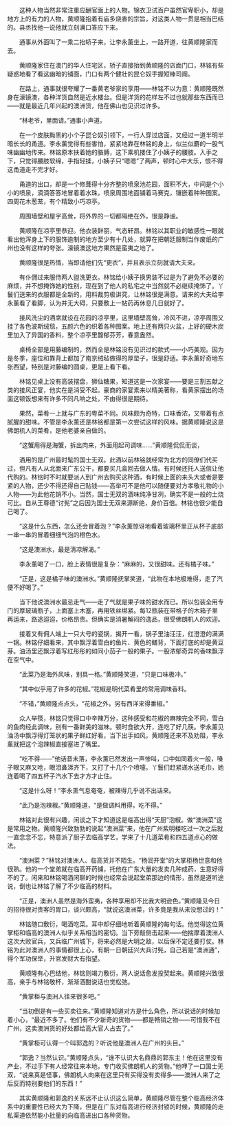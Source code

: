 　　这种人物当然非常注重应酬官面上的人物。锦衣卫试百户虽然官卑职小，却是地方上的有力的人物，黄顺隆抱着有庙多烧香的宗旨，对这类人物一贯是相当巴结的。县丞找他一说他就立刻满口答应下来。

　　通事从外面叫了一乘二抬轿子来，让李永薰坐上，一路开道，往黄顺隆家而去。

　　黄顺隆家住在澳门的华人住宅区，轿子直接抬到黄顺隆的店面门口，林铭有些疑惑地看了看这幽暗的铺面，门口有两个健壮的昆仑奴手握短棒司阍。

　　在路上，通事就很夸耀了一番黄老爷家的享用——林铭不以为意：黄顺隆既然身在濠镜澳，各种洋货自然是近水楼台。但是洋货的花样左不过也就那些东西而已——就是最近几年兴起的澳洲货，他在佛山也见识过许多。

　　“林老爷，里面请。”通事小声道。

　　在一个皮肤黝黑的小个子昆仑奴引领下，一行人穿过店面，又经过一道半明半暗长长的甬道。李永薰觉得有些害怕，紧紧地靠在林铭的身上，似兰似麝的一股气味幽幽地传来。林铭原本扶着她的胳膊，这下乘机搂住了小姨子的腰肢。入手之下，只觉得腰肢软绵，手指轻揉，小姨子只“嗯嗯”了两声，顿时心中大乐，恨不得这甬道走不完才好。

　　甬道的出口，却是一个修葺得十分齐整的喷泉池花园，面积不大，中间是个小小的喷泉，滴滴答答地冒着着水珠，喷泉周围地面铺着马赛克，镶嵌着种种图案。四周花木葱茏，有个精致小巧凉亭。

　　周围墙壁和屋宇高耸，将外界的一切都隔绝在外，很是静谧。

　　黄顺隆在凉亭里恭迎。他衣装鲜丽，气态轩昂。林铭以其职业的敏感性一眼就看出他浑身上下的服饰逾制的地方至少有十几处，就算在把朝廷服制当作废纸的广州也没有这样的夸张。濠镜澳这地方果然是蛮夷之地了。

　　黄顺隆很是热情，当即请他们先“更衣”，并且表示立刻就请大夫来。

　　有仆佣过来服侍两人盥洗更衣。林铭给小姨子换男装不过是为了避免不必要的麻烦，并不想掩饰她的性别，现在到了他人的私宅之中当然就不必继续掩饰了。丫鬟们送来的衣服都是全新的，用料裁剪极讲究，让林铭很是满意。请来的大夫给李永薰看了看脚，认为并无大碍，只要敷上一帖药再休息几日就好了。

　　接风洗尘的酒席就设在花园的凉亭里，这里墙壁高耸，冷风不进，凉亭周围又挂了各色波斯绒毯，五颜六色的织着各种图案。地上还有两只火盆，上好的硬木炭里加入了异国的香料，整个凉亭里馥郁芬芳，春意盎然。

　　桌椅全部是用藤编制的，然而全是林铭没有见识过的款式——小巧美观。因为是冬季，座位和靠背上都加了南京绒毡做得的厚垫子，很是舒适。李永薰好奇地东张西望，特别是对藤编的圆桌，更是上看下看。

　　林铭见桌上没有高装摆盘，狮仙糖果，知道这是一次家宴——要是三割五献之类的接风正宴，他实在是消受不起。豪商的家宴素来以精美著称，看黄家摆出的场面这顿饭想来有许多不同凡响之处，不由得很是期待。

　　果然，菜肴一上就与广东的粤菜不同。风味颇为奇特，口味香浓，又带着有点腻腥的甜味。不管是李永薰还是林铭都是第一次尝试这样的风味。据黄顺隆说这是佛朗机人的菜肴，是他老婆亲自做的。

　　“这蟹用得是海蟹，拆出肉来，外面用起司调味……”黄顺隆侃侃而谈，

　　酒用的是广州最时髦的国士无双。此酒以前林铭就经常为北方的同僚们代买过，但凡有人从北面来广东公干，都要买几盒回去做人情。有时候还托人送信让他代购的。林铭时不时就要派人到广州去购买这种酒，有时候上面的来头大或者是要紧的人物，还少不得还得自己贴钱——高举可不是他可以随便要对方孝敬礼物的小人物——为此他花销不小。当然，国士无双的酒味纯净甘冽，确实不是一般的土烧可比。自从王尊德“讨髡”之后因为国士无双来源断绝，身价百倍。林铭也很少能自己喝了。

　　“这是什么东西，怎么还会冒着泡？”李永薰惊讶地看着玻璃杯里正从杯子底部一串一串的冒着细细气泡的橙色水。

　　“这是澳洲水，最是清凉解渴。”

　　李永薰喝了一口，脸上表情很是复杂：“麻麻的，又很甜味。还有橘子味。”

　　“正是，这是橘子味的澳洲水。”黄顺隆抚掌笑道，“此物在本地极难得，走了汽便不好喝了。”

　　当下他说澳洲水最忌走气——走了气就是果子味的甜水而已。所以包装全用专门的厚玻璃瓶子，上面塞上木塞，再用铁丝绑紧。每12瓶装在带格子的木箱子里再运来，路途迢迢，价格昂贵。但确实是消暑解闷的逸品，很受佛朗机人的欢迎。

　　接着又有佣人端上一只大号的瓷锅，揭开一看，锅子里油汪汪，红澄澄的满满一锅。林铭仔细看来，其中飘浮着雪白的鱼片、黄色的鳝背，下面打底的却是黄豆芽。油汤里还飘浮着写红彤彤的如同小茄子一般的果子。一股浓郁奇异的香味飘浮在空气中。

　　“此菜乃是海外风味，别具一格。”黄顺隆笑道，“只是口味极冲。”

　　“其中似乎用了许多的花椒。”花椒是明代菜肴里的常用调味香料。

　　“不错，”黄顺隆点点头，“花椒之外，另有西洋来得番椒。”

　　众人举筷，林铭只觉得口中辛辣万分，这种感受和花椒的麻辣完全不同，雪白的鱼肉经此调味，别有一番鲜美的滋味。顿时食欲大开，连吃了好几筷。李永薰见油汤中飘浮得灯笼状的果子鲜红好看，当下出手如风，黄顺隆还来不及劝阻，李永薰就把这个泡辣椒直接塞进了嘴里。

　　“吃不得——”他话音未落，李永薰已然发出一声惨叫，口中如同着火一般，嗓子眼又麻又呛，眼泪鼻涕齐下，又打了十几个个喷嚏。丫鬟们赶紧递水送毛巾，她连着喝了四五杯子汽水下去才方才止住。

　　“这是什么呀！”李永熏气息奄奄，被辣得几乎说不出话来。

　　“此乃是泡辣椒。”黄顺隆道，“是做调料用得，吃不得。”

　　林铭对此很有兴趣，闲谈之下才知道这是临高出得“天厨”泡椒。做“澳洲菜”这是常用之物。黄顺隆兴致勃勃的说起“澳洲菜”来，他在广州紫明楼吃过一次之后就一直念念不忘，特意派了厨子去临高学艺，学来了十几道菜肴和四五道点心的做法。

　　“澳洲菜？”林铭对澳洲人、临高货并不陌生。“杨润开堂”的大掌柜杨世意和他很熟。他的一个堂弟就在临高开药铺，托他在广东大量的发卖几种成药，生意好得不的了。闲来和林铭喝酒闲聊的时候也经常会说起堂弟那边的情形，虽然是道听途说，倒也让林铭了解了不少临高的材料。

　　“正是，澳洲人虽然是海外蛮夷，各种享用却不比我大明逊色。”黄顺隆见今日的招待很对贵客的胃口，谈兴颇高，“就说这澳洲菜，许多竟是我从来没想过的！”

　　林铭随口敷衍，喝酒吃菜。耳中却仔细地听着黄顺隆的每句话。他觉得这位黄掌柜和临高的澳洲人似乎关系相当的密切。当下旁敲侧击起来——他揣摩着澳洲人这次大败官兵，又兵临广州城下，将来必然是大明之敌，以后保不定还要打仗。林铭为此对澳洲人的事情都很上心，有朝一日朝廷兴大兵讨髡，自己若是“澳洲通”，得个军功保举，升官发财大有指望。

　　黄顺隆有心巴结他，林铭则竭力敷衍，两人说话愈发投契起来。黄顺隆兴致很高，亲手与林铭敬杯，渐渐酒酣说话也觉松弛。

　　“黄掌柜与澳洲人往来很多吧。”

　　“当初倒是有一些买卖往来。”黄顺隆知道对方是什么角色，所以说话的时候加着小心，“最近不多了。他们有不少新奇的货物——都是畅销之物——可惜我不在广州，这卖澳洲货的好处都给高大官人占去了。”

　　“黄掌柜可认得一个叫郭逸的？听说他是澳洲人在广州的头目。”

　　“郭逸？当然认识。”黄顺隆点头，“谁不认识大名鼎鼎的郭东主！他在这里没有产业，不过手下有人经常往来本地，专门收买佛朗机人的货物。”他呷了一口国士无双，“说来真是怪事，佛朗机人向来在这里只有买得没有卖得多——澳洲人来了之后反而特别要他们的东西！”

　　其实黄顺隆和郭逸的关系远不止认识这么简单，黄顺隆尽管在整个临高经济体系中的重要性已经大为下降，但是在广东对临高进行经济封锁的时候，黄顺隆的走私渠道依然能小批量的向临高进出口各种货物。
